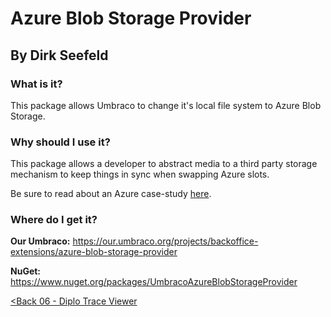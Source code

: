 # Azure Blob Storage Provider
## By Dirk Seefeld

### What is it?
This package allows Umbraco to change it's local file system to Azure Blob Storage.

### Why should I use it?
This package allows a developer to abstract media to a third party storage mechanism to keep things in sync when swapping Azure slots.

Be sure to read about an Azure case-study [here](/Chapter%2020%20-%20Azure/README.md).

### Where do I get it?

**Our Umbraco:** https://our.umbraco.org/projects/backoffice-extensions/azure-blob-storage-provider

**NuGet:** https://www.nuget.org/packages/UmbracoAzureBlobStorageProvider

[<Back 06 - Diplo Trace Viewer](06%20-%20Diplo%20Trace%20Viewer.md)
